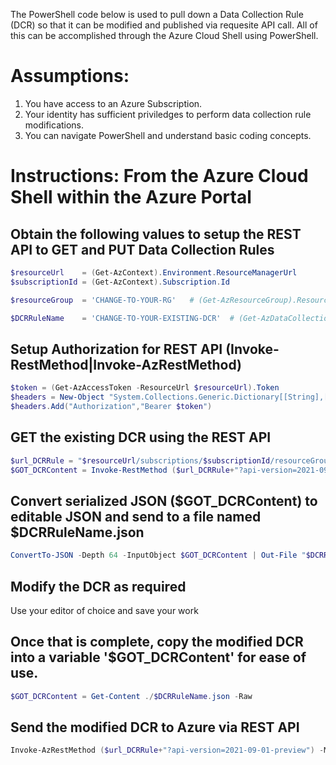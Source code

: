 The PowerShell code below is used to pull down a Data Collection Rule (DCR) so that it can be modified and published via requesite API call.
All of this can be accomplished through the Azure Cloud Shell using PowerShell.

# Assumptions:
1. You have access to an Azure Subscription.
2. Your identity has sufficient priviledges to perform data collection rule modifications.
3. You can navigate PowerShell and understand basic coding concepts.

# Instructions: From the Azure Cloud Shell within the Azure Portal

## Obtain the following values to setup the REST API to GET and PUT Data Collection Rules <br />
```PowerShell
$resourceUrl    = (Get-AzContext).Environment.ResourceManagerUrl
$subscriptionId = (Get-AzContext).Subscription.Id
```

```PowerShell
$resourceGroup  = 'CHANGE-TO-YOUR-RG'   # (Get-AzResourceGroup).ResourceGroupName
```

```PowerShell
$DCRRuleName    = 'CHANGE-TO-YOUR-EXISTING-DCR'  # (Get-AzDataCollectionRule).Name
```

## Setup Authorization for REST API (Invoke-RestMethod|Invoke-AzRestMethod)
```PowerShell
$token = (Get-AzAccessToken -ResourceUrl $resourceUrl).Token
$headers = New-Object "System.Collections.Generic.Dictionary[[String],[String]]"
$headers.Add("Authorization","Bearer $token")
```

## GET the existing DCR using the REST API
```PowerShell
$url_DCRRule = "$resourceUrl/subscriptions/$subscriptionId/resourceGroups/$resourceGroup/providers/Microsoft.Insights/dataCollectionRules/$($DCRRuleName)"
$GOT_DCRContent = Invoke-RestMethod ($url_DCRRule+"?api-version=2021-09-01-preview") -Method GET -Headers $headers
```

## Convert serialized JSON ($GOT_DCRContent) to editable JSON and send to a file named $DCRRuleName.json
```PowerShell
ConvertTo-JSON -Depth 64 -InputObject $GOT_DCRContent | Out-File "$DCRRuleName.json"
```

## Modify the DCR as required
Use your editor of choice and save your work 
 
## Once that is complete, copy the modified DCR into a variable '$GOT_DCRContent' for ease of use. 
```PowerShell
$GOT_DCRContent = Get-Content ./$DCRRuleName.json -Raw
```

## Send the modified DCR to Azure via REST API  
```PowerShell
Invoke-AzRestMethod ($url_DCRRule+"?api-version=2021-09-01-preview") -Method PUT -Payload $GOT_DCRContent
```
